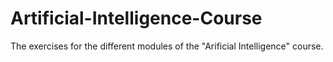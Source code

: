 # Artificial-Intelligence-Course
The exercises for the different modules of the "Arificial Intelligence" course.
